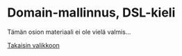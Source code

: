 # Domain-mallinnus, DSL-kieli #

Tämän osion materiaali ei ole vielä valmis...

[Takaisin valikkoon](../Readme.html)
